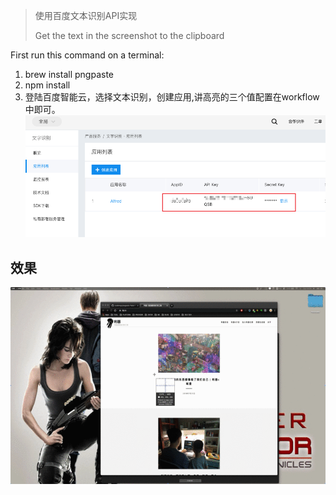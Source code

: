 > 使用百度文本识别API实现
> 
> Get the text in the screenshot to the clipboard

First run this command on a terminal:

1. brew install pngpaste
2. npm install
3. 登陆百度智能云，选择文本识别，创建应用,讲高亮的三个值配置在workflow中即可。
    ![](./screenshort.png)


## 效果


   ![](./demo.gif)

